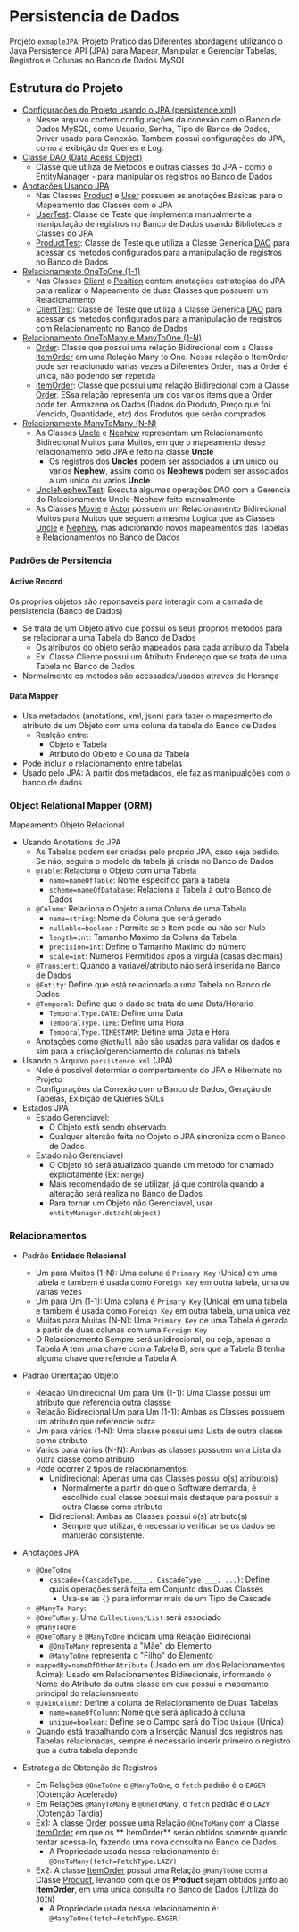 # Persistencia de Dados

Projeto ``exmapleJPA``: Projeto Pratico das Diferentes abordagens utilizando o Java Persistence API (JPA) para Mapear,
Manipular e Gerenciar Tabelas, Registros e Colunas no Banco de Dados MySQL

## Estrutura do Projeto

- [Configurações do Projeto usando o JPA (persistence.xml)](src/main/resources/META-INF/persistence.xml)
    - Nesse arquivo contem configurações da conexão com o Banco de Dados MySQL, como Usuario, Senha, Tipo do Banco de
      Dados, Driver usado para Conexão. Tambem possui configurações do JPA, como a exibição de Queries e Log.
- [Classe DAO (Data Acess Object)](src/main/java/com/guilhermepalma/exampleJPA/model/DAO/DAO.java)
    - Classe que utiliza de Metodos e outras classes do JPA - como o EntityManager - para manipular os registros no
      Banco de Dados
- [Anotações Usando JPA](src/main/java/com/guilhermepalma/exampleJPA/model)
    - Nas Classes [Product](src/main/java/com/guilhermepalma/exampleJPA/model/Product.java)
      e [User](src/main/java/com/guilhermepalma/exampleJPA/model/User.java) possuem as anotações Basicas para o
      Mapeamento das Classes com o JPA
    - [UserTest](src/test/java/model/UserTest.java): Classe de Teste que implementa manualmente a manipulação de
      registros no Banco de Dados usando Bibliotecas e Classes do JPA
    - [ProductTest](src/test/java/model/ProductTest.java): Classe de Teste que utiliza a Classe Generica
      [DAO](src/main/java/com/guilhermepalma/exampleJPA/model/DAO/DAO.java) para acessar os metodos configurados para a
      manipulação de registros no Banco de Dados
- [Relacionamento OneToOne (1-1)](src/main/java/com/guilhermepalma/exampleJPA/model/relations/oneToOne)
    - Nas Classes [Client](src/main/java/com/guilhermepalma/exampleJPA/model/relations/oneToOne/Client.java)
      e [Position](src/main/java/com/guilhermepalma/exampleJPA/model/relations/oneToOne/Position.java) contem anotações
      estrategias do JPA para realizar o Mapeamento de duas Classes que possuem um Relacionamento
    - [ClientTest](src/test/java/model/relations/oneToOne/ClientTest.java): Classe de Teste que utiliza a Classe
      Generica [DAO](src/main/java/com/guilhermepalma/exampleJPA/model/DAO/DAO.java) para acessar os metodos
      configurados para a manipulação de registros com Relacionamento no Banco de Dados
- [Relacionamento OneToMany e ManyToOne (1-N)](src/main/java/com/guilhermepalma/exampleJPA/model/relations/oneToMany)
    - [Order](src/main/java/com/guilhermepalma/exampleJPA/model/relations/oneToMany/Order.java): Classe que possui uma
      relação Bidirecional com a Classe
      [ItemOrder](src/main/java/com/guilhermepalma/exampleJPA/model/relations/manyToOne/ItemOrder.java) em uma Relação
      Many to One. Nessa relação o ItemOrder pode ser relacionado varias vezes a Diferentes Order, mas a Order é unica,
      não podendo ser repetida
    - [ItemOrder](src/main/java/com/guilhermepalma/exampleJPA/model/relations/manyToOne/ItemOrder.java): Classe que
      possui uma relação Bidirecional com a Classe
      [Order](src/main/java/com/guilhermepalma/exampleJPA/model/relations/oneToMany/Order.java). ESsa relação representa
      um dos varios items que a Order pode ter. Armazena os Dados (Dados do Produto, Preço que foi Vendido, Quantidade,
      etc) dos Produtos que serão comprados
- [Relacionamento ManyToMany (N-N)](src/main/java/com/guilhermepalma/exampleJPA/model/relations/manyToMany)
    - As Classes [Uncle](src/main/java/com/guilhermepalma/exampleJPA/model/relations/manyToMany/Uncle.java)
      e [Nephew](src/main/java/com/guilhermepalma/exampleJPA/model/relations/manyToMany/Nephew.java) representam um
      Relacionamento Bidirecional Muitos para Muitos, em que o mapeamento desse relacionamento pelo JPA é feito na
      classe **Uncle**
        - Os registros dos **Uncles** podem ser associados a um unico ou varios **Nephew**, assim como os **Nephews**
          podem ser associados a um unico ou varios **Uncle**
    - [UncleNephewTest](src/test/java/model/relations/manyToMany/UncleNephewTest.java): Executa algumas operações DAO
      com a Gerencia do Relacionamento Uncle-Nephew feito manualmente
    - As Classes [Movie](src/main/java/com/guilhermepalma/exampleJPA/model/relations/manyToMany/Movie.java)
      e [Actor](src/main/java/com/guilhermepalma/exampleJPA/model/relations/manyToMany/Actor.java) possuem um
      Relacionamento Bidirecional Muitos para Muitos que seguem a mesma Logica que as
      Classes [Uncle](src/main/java/com/guilhermepalma/exampleJPA/model/relations/manyToMany/Uncle.java)
      e [Nephew](src/main/java/com/guilhermepalma/exampleJPA/model/relations/manyToMany/Nephew.java), mas adicionando
      novos mapeamentos das Tabelas e Relacionamentos no Banco de Dados

### Padrões de Persitencia

#### Active Record

Os proprios objetos são reponsaveis para interagir com a camada de persistencia (Banco de Dados)

- Se trata de um Objeto ativo que possui os seus proprios metodos para se relacionar a uma Tabela do Banco de Dados
    - Os atributos do objeto serão mapeados para cada atributo da Tabela
    - Ex: Classe Cliente possui um Atributo Endereço que se trata de uma Tabela no Banco de Dados
- Normalmente os metodos são acessados/usados através de Herança

#### Data Mapper

- Usa metadados (anotations, xml, json) para fazer o mapeamento do atributo de um Objeto com uma coluna da tabela do
  Banco de Dados
    - Realção entre:
        - Objeto e Tabela
        - Atributo do Objeto e Coluna da Tabela
- Pode incluir o relacionamento entre tabelas
- Usado pelo JPA: A partir dos metadados, ele faz as manipualções com o banco de dados

### Object Relational Mapper (ORM)

Mapeamento Objeto Relacional

- Usando Anotations do JPA
    - As Tabelas podem ser criadas pelo proprio JPA, caso seja pedido. Se não, seguira o modelo da tabela já criada no
      Banco de Dados
    - ``@Table``: Relaciona o Objeto com uma Tabela
        - ``name=nameOfTable``: Nome especifico para a tabela
        - ``scheme=nameOfDatabase``: Relaciona a Tabela à outro Banco de Dados
    - ``@Column``: Relaciona o Objeto a uma Coluna de uma Tabela
        - ``name=string``: Nome da Coluna que será gerado
        - ``nullable=boolean`` : Permite se o Item pode ou não ser Nulo
        - ``length=int``: Tamanho Maximo da Coluna da Tabela
        - ``precision=int``: Define o Tamanho Maximo do número
        - ``scale=int``: Numeros Permitidos após a virgula (casas decimais)
    - ``@Transient``: Quando a variavel/atributo não será inserida no Banco de Dados
    - ``@Entity``: Define que está relacionada a uma Tabela no Banco de Dados
    - ``@Temporal``: Define que o dado se trata de uma Data/Horario
        - ``TemporalType.DATE``: Define uma Data
        - ``TemporalType.TIME``: Define uma Hora
        - ``TemporalType.TIMESTAMP``: Define uma Data e Hora
    - Anotações como ``@NotNull`` não são usadas para validar os dados e sim para a criação/gerenciamento de colunas na
      tabela
- Usando o Arquivo ``persistence.xml`` (JPA)
    - Nele é possivel determiar o comportamento do JPA e Hibernate no Projeto
    - Configurações da Conexão com o Banco de Dados, Geração de Tabelas, Exibição de Queries SQLs
- Estados JPA
    - Estado Gerenciavel:
        - O Objeto está sendo observado
        - Qualquer alterção feita no Objeto o JPA sincroniza com o Banco de Dados
    - Estado não Gerenciavel
        - O Objeto só será atualizado quando um metodo for chamado explicitamente (Ex: ``merge``)
        - Mais recomendado de se utilizar, já que controla quando a alteração será realiza no Banco de Dados
        - Para tornar um Objeto não Gerenciavel, usar ``entityManager.detach(object)``

### Relacionamentos

- Padrão **Entidade Relacional**
    - Um para Muitos (1-N): Uma coluna é ``Primary Key`` (Unica) em uma tabela e tambem é usada como ``Foreign Key`` em
      outra tabela, uma ou varias vezes
    - Um para Um (1-1): Uma coluna é ``Primary Key`` (Unica) em uma tabela e tambem é usada como ``Foreign Key`` em
      outra tabela, uma unica vez
    - Muitas para Muitas (N-N): Uma ``Primary Key`` de uma Tabela é gerada a partir de duas colunas com
      uma ``Foreign Key``
    - O Relacionamento Sempre será unidirecional, ou seja, apenas a Tabela A tem uma chave com a Tabela B, sem que a
      Tabela B tenha alguma chave que refencie a Tabela A
- Padrão Orientação Objeto
    - Relação Unidirecional Um para Um (1-1): Uma Classe possui um atributo que referencia outra classse
    - Relação Bidirecional Um para Um (1-1): Ambas as Classes possuem um atributo que referencie outra
    - Um para vários (1-N): Uma classe possui uma Lista de outra classe como atributo
    - Varios para vários (N-N): Ambas as classes possuem uma Lista da outra classe como atributo
    - Pode ocorrer 2 tipos de relacionamentos:
        - Unidirecional: Apenas uma das Classes possui o(s) atributo(s)
            - Normalmente a partir do que o Software demanda, é escolhido qual classe possui mais destaque para possuir
              a outra Classe como atributo
        - Bidirecional: Ambas as Classes possui o(s) atributo(s)
            - Sempre que utilizar, é necessario verificar se os dados se manterão consistente.
- Anotações JPA
    - ``@OneToOne``
        - ``cascade={CascadeType.____, CascadeType.___, ...}``: Define quais operações será feita em Conjunto das Duas
          Classes
            - Usa-se as ``{}`` para informar mais de um Tipo de Cascade
    - ``@ManyTo Many``:
    - ``@OneToMany``: Uma ``Collections/List`` será associado
    - ``@ManyToOne``
    - ``@OneToMany`` e ``@ManyToOne`` indicam uma Relação Bidirecional
        - ``@OneToMany`` representa a "Mãe" do Elemento
        - ``@ManyToOne`` representa o "Filho" do Elemento
    - ``mappedBy=nameOfOtherAtribute`` (Usado em um dos Relacionamentos Acima): Usado em Relacionamentos Bidirecionais,
      informando o Nome do Atributo da outra classe em que possui o mapemanto principal do relacionamento
    - ``@JoinColumn``: Define a coluna de Relacionamento de Duas Tabelas
        - ``name=nameOfColumn``: Nome que será aplicado à coluna
        - ``unique=boolean``: Define se o Campo será do Tipo ``Unique`` (Unica)
    - Quando está trabalhando com a Inserção Manual dos registros nas Tabelas relacionadas, sempre é necessario inserir
      primeiro o registro que a outra tabela depende

- Estrategia de Obtenção de Registros
    - Em Relações ``@OneToOne`` e ``@ManyToOne``, o ``fetch`` padrão é o ``EAGER`` (Obtenção Acelerado)
    - Em Relações ``@ManyToMany`` e ``@OneToMany``, o ``fetch`` padrão é o ``LAZY`` (Obtenção Tardia)
    - Ex1: A classe [Order](src/main/java/com/guilhermepalma/exampleJPA/model/relations/oneToMany/Order.java) possue uma
      Relação ``@OneToMany`` com a Classe
      [ItemOrder](src/main/java/com/guilhermepalma/exampleJPA/model/relations/manyToOne/ItemOrder.java) em que os **
      ItemOrder** serão obtidos somente quando tentar acessa-lo, fazendo uma nova consulta no Banco de Dados.
        - A Propriedade usada nessa relacionamento é: ``@OneToMany(fetch=FetchType.LAZY)``
    - Ex2: A classe [ItemOrder](src/main/java/com/guilhermepalma/exampleJPA/model/relations/manyToOne/ItemOrder.java)
      possui uma Relação ``@ManyToOne`` com a Classe
      [Product](src/main/java/com/guilhermepalma/exampleJPA/model/Product.java), levando com que os
      **Product** sejam obtidos junto ao **ItemOrder**, em uma unica consulta no Banco de Dados (Utiliza do ``JOIN``)
        - A Propriedade usada nessa relacionamento é: ``@ManyToOne(fetch=FetchType.EAGER)``